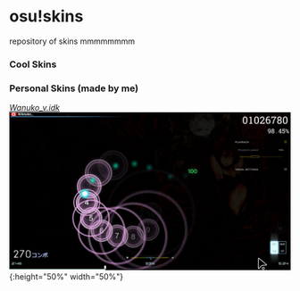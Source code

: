 # osu!skins

repository of skins mmmmmmmm

### Cool Skins


### Personal Skins (made by me)
[*Wanuko_v.idk*](https://drive.google.com/file/d/1XVHvRxnYIKB9IzPYUT4AxaJ2dHDDzEng/view?usp=sharing)
![](https://github.com/JizoCat/osu-skin/blob/main/images/WAnuko_v.idk.png){:height="50%" width="50%"}

